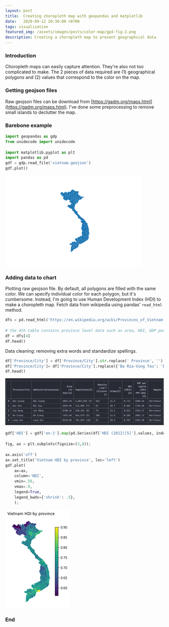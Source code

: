 ```yaml
---
layout: post
title:  Creating choropleth map with geopandas and matplotlib
date:   2020-09-12 20:30:00 +0700
tags: visualization
featured_img: /assets/images/posts/color-map/gpd-fig-2.png
description: Creating a choropleth map to present geographical data
---
```


### Introduction

Choropleth maps can easily capture attention. They're also not too complicated to make. The 2 pieces of data required are (1) geographical polygons and (2) values that correspond to the color on the map.


### Getting geojson files

Raw geojson files can be download from [https://gadm.org/maps.html](https://gadm.org/maps.html). I've done some preprocessing to remove small islands to declutter the map.




### Barebone example

```python
import geopandas as gdp
from unidecode import unidecode

import matplotlib.pyplot as plt
import pandas as pd
gdf = gdp.read_file('vietnam.geojson')
gdf.plot()
```
![fig-0](/assets/images/posts/color-map/gpd-fig-0.png)


### Adding data to chart

Plotting raw geojson file. By default, all polygons are filled with the same color.
We can specify individual color for each polygon, but it's cumbersome.
Instead, I'm going to use Human Development Index (HDI) to make a choropleth map.
Fetch data from wikipedia using pandas' `read_html` method.


```python
dfs = pd.read_html('https://en.wikipedia.org/wiki/Provinces_of_Vietnam')

# the 4th table contains province level data such as area, HDI, GDP per capita)
df = dfs[4]
df.head()
```


Data cleaning: removing extra words and standardize spellings.

```python
df['Province/City'] = df['Province/City'].str.replace(' Province', '').str.replace(' City', '').apply(unidecode)
df['Province/City']= df['Province/City'].replace({'Ba Ria-Vung Tau': 'Ba Ria - Vung Tau', 'Thua Thien-Hue': 'Thua Thien Hue'})
df.head()
```
![fig-1](/assets/images/posts/color-map/gpd-fig-1.png)


```python
gdf['HDI'] = gdf['en-1'].map(pd.Series(df['HDI (2012)[5]'].values, index=df['Province/City'].values).to_dict())

fig, ax = plt.subplots(figsize=(3,8));

ax.axis('off')
ax.set_title('Vietnam HDI by province', loc='left')
gdf.plot(
    ax=ax,
    column='HDI',
    vmin=.56, 
    vmax=.9,
    legend=True,
    legend_kwds={'shrink': .5},
    );
```
![fig-2](/assets/images/posts/color-map/gpd-fig-2.png)

### End